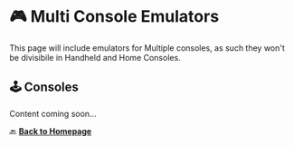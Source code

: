 # 🎮 Multi Console Emulators

This page will include emulators for Multiple consoles, as such they won't be divisibile in Handheld and Home Consoles.

## 🕹️ Consoles

Content coming soon...

🔙 **[Back to Homepage](index.md)**

